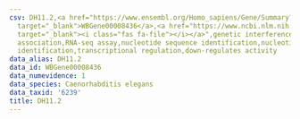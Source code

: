 ```yaml
---
csv: DH11.2,<a href="https://www.ensembl.org/Homo_sapiens/Gene/Summary?db=core;g=WBGene00008436"
  target="_blank">WBGene00008436</a>,<a href="https://www.ncbi.nlm.nih.gov/pubmed/27496166"
  target="_blank"><i class="fas fa-file"></i></a>",genetic interference,functional
  association,RNA-seq assay,nucleotide sequence identification,nucleotide sequence
  identification,transcriptional regulation,down-regulates activity
data_alias: DH11.2
data_id: WBGene00008436
data_numevidence: 1
data_species: Caenorhabditis elegans
data_taxid: '6239'
title: DH11.2
---
```


